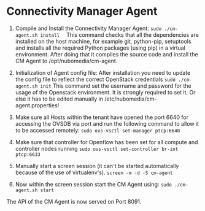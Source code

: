 Connectivity Manager Agent
=====================================================================================

1. Compile and Install the Connectivity Manager Agent:
    ``
    sudo ./cm-agent.sh install	
    ``
This command checks that all the dependencies are installed on the host machine, for example git, python-pip, setuptools and installs all the required Python packages (using pip) in a virtual environment.
After doing that it compiles the source code and install the CM Agent to /opt/nubomedia/cm-agent.


2. Initialization of Agent config file: After installation you need to update the config file to reflect the correct OpenStack credentials
    ``
	sudo ./cm-agent.sh init
    ``
This command set the username and password for the usage of the Openstack environment. It is strongly required to set it. Or else it has to be edited manually in /etc/nubomedia/cm-agent.properties!

3. Make sure all Hosts within the tenant have opened the port 6640 for accessing the OVSDB via port and run the following command to allow it to be accessed remotely:
    ``
	sudo ovs-vsctl set-manager ptcp:6640
    ``
4. Make sure that controller for Openflow has been set for all compute and controller nodes running
    ``
    sudo ovs-vsctl set-controller br-int ptcp:6633
    ``
 
5. Manually start a screen session (it can't be started automatically because of the use of virtualenv's).
	``
	screen -m -d -S cm-agent
	``

6. Now within the screen session start the CM Agent using:
    ``
	sudo ./cm-agent.sh start
	``

The API of the CM Agent is now served on Port 8091.